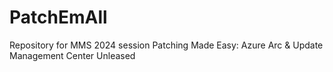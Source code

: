 # PatchEmAll
Repository for MMS 2024 session Patching Made Easy: Azure Arc &amp; Update Management Center Unleased
